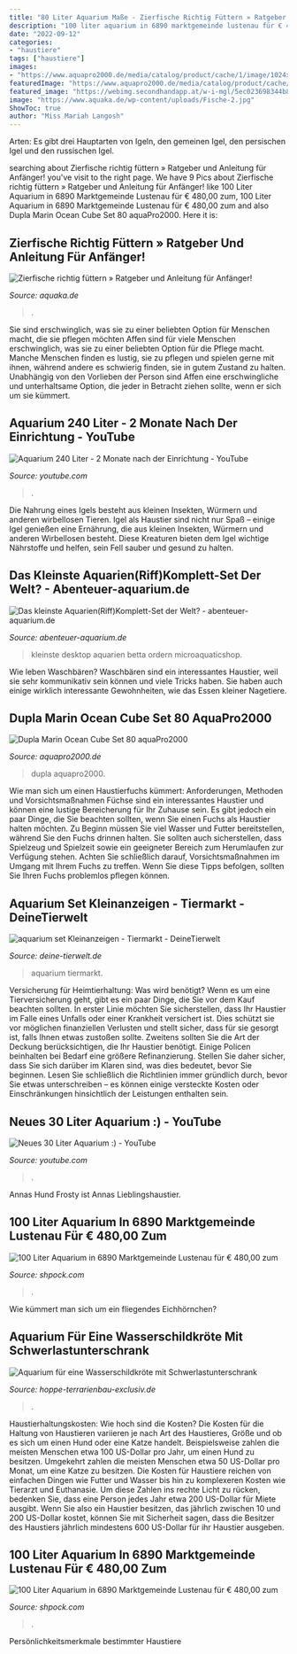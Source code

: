 ```yaml
---
title: "80 Liter Aquarium Maße - Zierfische Richtig Füttern » Ratgeber Und Anleitung Für Anfänger!"
description: "100 liter aquarium in 6890 marktgemeinde lustenau für € 480,00 zum"
date: "2022-09-12"
categories:
- "haustiere"
tags: ["haustiere"]
images:
- "https://www.aquapro2000.de/media/catalog/product/cache/1/image/1024x/c657acbaa43513bfcb392d597dba2b11/n/a/nano_cube_80-5.jpg"
featuredImage: "https://www.aquapro2000.de/media/catalog/product/cache/1/image/1024x/c657acbaa43513bfcb392d597dba2b11/n/a/nano_cube_80-5.jpg"
featured_image: "https://webimg.secondhandapp.at/w-i-mgl/5ec023698344b84dd22303cb"
image: "https://www.aquaka.de/wp-content/uploads/Fische-2.jpg"
ShowToc: true
author: "Miss Mariah Langosh"
---
```



Arten: Es gibt drei Hauptarten von Igeln, den gemeinen Igel, den persischen Igel und den russischen Igel.

	

		
searching about Zierfische richtig füttern » Ratgeber und Anleitung für Anfänger! you've visit to the right page. We have 9 Pics about Zierfische richtig füttern » Ratgeber und Anleitung für Anfänger! like 100 Liter Aquarium in 6890 Marktgemeinde Lustenau für € 480,00 zum, 100 Liter Aquarium in 6890 Marktgemeinde Lustenau für € 480,00 zum and also Dupla Marin Ocean Cube Set 80 aquaPro2000. Here it is:
		
    
## Zierfische Richtig Füttern » Ratgeber Und Anleitung Für Anfänger!

<img loading=lazy src="https://www.aquaka.de/wp-content/uploads/Fische-2.jpg" onerror="this.onerror=null;this.src='https://tse4.mm.bing.net/th?id=OIP.j7_7sxJ3atzAzpXUdxHHrgHaE7&amp;pid=15.1';" alt="Zierfische richtig füttern » Ratgeber und Anleitung für Anfänger!">

_Source: aquaka.de_

>. 

	

Sie sind erschwinglich, was sie zu einer beliebten Option für Menschen macht, die sie pflegen möchten
Affen sind für viele Menschen erschwinglich, was sie zu einer beliebten Option für die Pflege macht. Manche Menschen finden es lustig, sie zu pflegen und spielen gerne mit ihnen, während andere es schwierig finden, sie in gutem Zustand zu halten. Unabhängig von den Vorlieben der Person sind Affen eine erschwingliche und unterhaltsame Option, die jeder in Betracht ziehen sollte, wenn er sich um sie kümmert.

    
## Aquarium 240 Liter - 2 Monate Nach Der Einrichtung - YouTube

<img loading=lazy src="https://i.ytimg.com/vi/qnAwuLVMUbc/maxresdefault.jpg" onerror="this.onerror=null;this.src='https://tse4.mm.bing.net/th?id=OIP.RLEQlxfORo0MWGtqNtCUPQHaEK&amp;pid=15.1';" alt="Aquarium 240 Liter - 2 Monate nach der Einrichtung - YouTube">

_Source: youtube.com_

>. 

	

Die Nahrung eines Igels besteht aus kleinen Insekten, Würmern und anderen wirbellosen Tieren.
Igel als Haustier sind nicht nur Spaß – einige Igel genießen eine Ernährung, die aus kleinen Insekten, Würmern und anderen Wirbellosen besteht. Diese Kreaturen bieten dem Igel wichtige Nährstoffe und helfen, sein Fell sauber und gesund zu halten.

    
## Das Kleinste Aquarien(Riff)Komplett-Set Der Welt? - Abenteuer-aquarium.de

<img loading=lazy src="https://www.abenteuer-aquarium.de/wp-content/uploads/2019/02/aqua_symphony_twin_tanks__79680.1540963103.jpg" onerror="this.onerror=null;this.src='https://tse2.mm.bing.net/th?id=OIP.rWJXWsXAxLOfQ4umE4JMKwHaFj&amp;pid=15.1';" alt="Das kleinste Aquarien(Riff)Komplett-Set der Welt? - abenteuer-aquarium.de">

_Source: abenteuer-aquarium.de_

>kleinste desktop aquarien betta ordern microaquaticshop. 

	

Wie leben Waschbären?
Waschbären sind ein interessantes Haustier, weil sie sehr kommunikativ sein können und viele Tricks haben. Sie haben auch einige wirklich interessante Gewohnheiten, wie das Essen kleiner Nagetiere.

    
## Dupla Marin Ocean Cube Set 80 AquaPro2000

<img loading=lazy src="https://www.aquapro2000.de/media/catalog/product/cache/1/image/1024x/c657acbaa43513bfcb392d597dba2b11/n/a/nano_cube_80-5.jpg" onerror="this.onerror=null;this.src='https://tse4.mm.bing.net/th?id=OIP.DHscG3f4ebbLLKP3rgcJvwHaHa&amp;pid=15.1';" alt="Dupla Marin Ocean Cube Set 80 aquaPro2000">

_Source: aquapro2000.de_

>dupla aquapro2000. 

	

Wie man sich um einen Haustierfuchs kümmert: Anforderungen, Methoden und Vorsichtsmaßnahmen
Füchse sind ein interessantes Haustier und können eine lustige Bereicherung für Ihr Zuhause sein. Es gibt jedoch ein paar Dinge, die Sie beachten sollten, wenn Sie einen Fuchs als Haustier halten möchten. Zu Beginn müssen Sie viel Wasser und Futter bereitstellen, während Sie den Fuchs drinnen halten. Sie sollten auch sicherstellen, dass Spielzeug und Spielzeit sowie ein geeigneter Bereich zum Herumlaufen zur Verfügung stehen. Achten Sie schließlich darauf, Vorsichtsmaßnahmen im Umgang mit Ihrem Fuchs zu treffen. Wenn Sie diese Tipps befolgen, sollten Sie Ihren Fuchs problemlos pflegen können.

    
## Aquarium Set Kleinanzeigen - Tiermarkt - DeineTierwelt

<img loading=lazy src="https://bild7.qimage.de/60-liter-aquarium-foto-bild-120724087.jpg" onerror="this.onerror=null;this.src='https://tse2.mm.bing.net/th?id=OIP.Ubw0OClPZvddG0DtnMVFMwHaEK&amp;pid=15.1';" alt="aquarium set Kleinanzeigen - Tiermarkt - DeineTierwelt">

_Source: deine-tierwelt.de_

>aquarium tiermarkt. 

	

Versicherung für Heimtierhaltung: Was wird benötigt?
Wenn es um eine Tierversicherung geht, gibt es ein paar Dinge, die Sie vor dem Kauf beachten sollten.
In erster Linie möchten Sie sicherstellen, dass Ihr Haustier im Falle eines Unfalls oder einer Krankheit versichert ist. Dies schützt sie vor möglichen finanziellen Verlusten und stellt sicher, dass für sie gesorgt ist, falls Ihnen etwas zustoßen sollte.
 Zweitens sollten Sie die Art der Deckung berücksichtigen, die Ihr Haustier benötigt. Einige Policen beinhalten bei Bedarf eine größere Refinanzierung. Stellen Sie daher sicher, dass Sie sich darüber im Klaren sind, was dies bedeutet, bevor Sie beginnen. Lesen Sie schließlich die Richtlinien immer gründlich durch, bevor Sie etwas unterschreiben – es können einige versteckte Kosten oder Einschränkungen hinsichtlich der Leistungen enthalten sein.

    
## Neues 30 Liter Aquarium :) - YouTube

<img loading=lazy src="https://i.ytimg.com/vi/P6b6g8LqhPI/maxresdefault.jpg" onerror="this.onerror=null;this.src='https://tse3.mm.bing.net/th?id=OIP.G3p6f125eALCerxOnh9eYQHaEK&amp;pid=15.1';" alt="Neues 30 Liter Aquarium :) - YouTube">

_Source: youtube.com_

>. 

	

Annas Hund Frosty ist Annas Lieblingshaustier.

    
## 100 Liter Aquarium In 6890 Marktgemeinde Lustenau Für € 480,00 Zum

<img loading=lazy src="https://webimg.secondhandapp.at/w-i-mgl/5ec023698344b84dd22303cb" onerror="this.onerror=null;this.src='https://tse2.mm.bing.net/th?id=OIP.sfCQk94dBDjldXcKZD7_qAHaE8&amp;pid=15.1';" alt="100 Liter Aquarium in 6890 Marktgemeinde Lustenau für € 480,00 zum">

_Source: shpock.com_

>. 

	

Wie kümmert man sich um ein fliegendes Eichhörnchen?

    
## Aquarium Für Eine Wasserschildkröte Mit Schwerlastunterschrank

<img loading=lazy src="https://hoppe-terrarienbau-exclusiv.de/wp-content/uploads/2020/12/Korkplatten-als-Ausstieg-1024x768.jpg" onerror="this.onerror=null;this.src='https://tse1.mm.bing.net/th?id=OIP.01QQq8EbiinmT1D1t5LA7wHaFj&amp;pid=15.1';" alt="Aquarium für eine Wasserschildkröte mit Schwerlastunterschrank">

_Source: hoppe-terrarienbau-exclusiv.de_

>. 

	

Haustierhaltungskosten: Wie hoch sind die Kosten?
Die Kosten für die Haltung von Haustieren variieren je nach Art des Haustieres, Größe und ob es sich um einen Hund oder eine Katze handelt. Beispielsweise zahlen die meisten Menschen etwa 100 US-Dollar pro Jahr, um einen Hund zu besitzen. Umgekehrt zahlen die meisten Menschen etwa 50 US-Dollar pro Monat, um eine Katze zu besitzen. Die Kosten für Haustiere reichen von einfachen Dingen wie Futter und Wasser bis hin zu komplexeren Kosten wie Tierarzt und Euthanasie. Um diese Zahlen ins rechte Licht zu rücken, bedenken Sie, dass eine Person jedes Jahr etwa 200 US-Dollar für Miete ausgibt. Wenn Sie also ein Haustier besitzen, das jährlich zwischen 10 und 200 US-Dollar kostet, können Sie mit Sicherheit sagen, dass die Besitzer des Haustiers jährlich mindestens 600 US-Dollar für ihr Haustier ausgeben.

    
## 100 Liter Aquarium In 6890 Marktgemeinde Lustenau Für € 480,00 Zum

<img loading=lazy src="https://webimg.secondhandapp.at/w-i-mgl/5ec0235f131cf64ee8987430" onerror="this.onerror=null;this.src='https://tse2.mm.bing.net/th?id=OIP.CCBuGO2MwAndX2HjA2OX8gHaE8&amp;pid=15.1';" alt="100 Liter Aquarium in 6890 Marktgemeinde Lustenau für € 480,00 zum">

_Source: shpock.com_

>. 

	

Persönlichkeitsmerkmale bestimmter Haustiere

